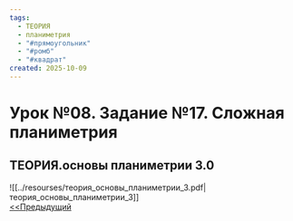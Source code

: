 ```yaml
---
tags:
  - ТЕОРИЯ
  - планиметрия
  - "#прямоугольник"
  - "#ромб"
  - "#квадрат"
created: 2025-10-09
---
```

# Урок №08. Задание №17. Сложная планиметрия
## ТЕОРИЯ.основы планиметрии 3.0
![[../resourses/теория_основы_планиметрии_3.pdf|теория_основы_планиметрии_3]]  
[<<Предыдущий](<Lesson 7>)